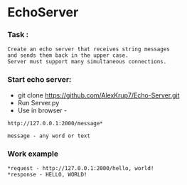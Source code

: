 # EchoServer
### Task :
````
Create an echo server that receives string messages
and sends them back in the upper case.
Server must support many simultaneous connections.
````
### Start echo server:
* git clone https://github.com/AlexKrup7/Echo-Server.git
* Run Server.py
* Use in browser - 
``````
http://127.0.0.1:2000/message*

message - any word or text
``````

### Work example

``````
*request - http://127.0.0.1:2000/hello, world!
*response - HELLO, WORLD!
``````